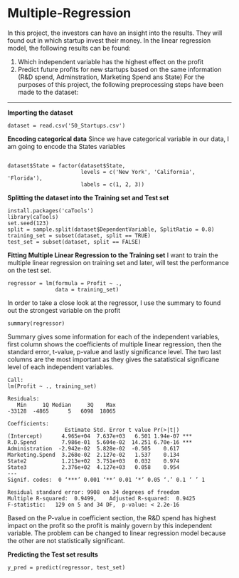 # Multiple-Regression
In this project, the investors can have an insight into the results. They will found out in which startup invest their money.
In the linear regression model, the following results can be found:
1. Which independent variable has the highest effect on the profit
2. Predict future profits for new startups based on the same information (R&D spend, Adminstration, Marketing Spend ans State)
For the purposes of this project, the following preprocessing steps have been made to the dataset: 

---

**Importing the dataset**

`dataset = read.csv('50_Startups.csv')`

**Encoding categorical data**
Since we have categorical variable in our data, I am going to encode tha States variables 

```

dataset$State = factor(dataset$State,
                       levels = c('New York', 'California', 'Florida'),
                       labels = c(1, 2, 3))
```

**Splitting the dataset into the Training set and Test set**

```
install.packages('caTools') 
library(caTools)
set.seed(123)  
split = sample.split(dataset$DependentVariable, SplitRatio = 0.8)
training_set = subset(dataset, split == TRUE)
test_set = subset(dataset, split == FALSE)
```

**Fitting Multiple Linear Regression to the Training set**
I want to train the multiple linear regression on training set and later, will test the performance on the test set.
```
regressor = lm(formula = Profit ~ .,
               data = training_set)              
 ```              
In order to take a close look at the regressor, I use the summary to found out the strongest variable on the profit
```
summary(regressor)
```
Summary gives some information for each of the independent variables, first column shows the coefficients of multiple linear regression, then the standard error, t-value, p-value and lastly significance level. The two last columns are the most important as they gives the satatistical significane level of each independent variables. 
```
Call:
lm(Profit ~ ., training_set)

Residuals:
   Min     1Q Median     3Q    Max 
-33128  -4865      5   6098  18065 

Coefficients:
                  Estimate Std. Error t value Pr(>|t|)    
(Intercept)      4.965e+04  7.637e+03   6.501 1.94e-07 ***
R.D.Spend        7.986e-01  5.604e-02  14.251 6.70e-16 ***
Administration  -2.942e-02  5.828e-02  -0.505    0.617    
Marketing.Spend  3.268e-02  2.127e-02   1.537    0.134    
State2           1.213e+02  3.751e+03   0.032    0.974    
State3           2.376e+02  4.127e+03   0.058    0.954    
---
Signif. codes:  0 ‘***’ 0.001 ‘**’ 0.01 ‘*’ 0.05 ‘.’ 0.1 ‘ ’ 1

Residual standard error: 9908 on 34 degrees of freedom
Multiple R-squared:  0.9499,	Adjusted R-squared:  0.9425 
F-statistic:   129 on 5 and 34 DF,  p-value: < 2.2e-16
```
Based on the P-value in coefficient section, the R&D spend has highest impact on the profit so the profit is mainly govern by this independent variable. The problem can be changed to linear regression model because the other are not statistically significant.

**Predicting the Test set results**

```
y_pred = predict(regressor, test_set)
```
